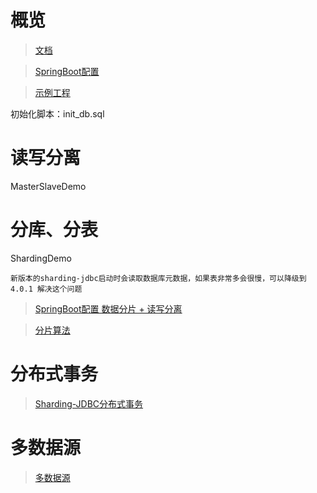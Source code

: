 # 概览
> [文档](https://shardingsphere.apache.org/document/legacy/4.x/document/cn/manual/sharding-jdbc)

> [SpringBoot配置](https://shardingsphere.apache.org/document/legacy/4.x/document/cn/manual/sharding-jdbc/configuration/config-spring-boot)

> [示例工程](https://github.com/apache/shardingsphere-example/tree/dev/sharding-jdbc-example/sharding-example/sharding-spring-boot-mybatis-example)

初始化脚本：init_db.sql

# 读写分离
MasterSlaveDemo

# 分库、分表
ShardingDemo

```
新版本的sharding-jdbc启动时会读取数据库元数据，如果表非常多会很慢，可以降级到 4.0.1 解决这个问题
```

> [SpringBoot配置 数据分片 + 读写分离](https://shardingsphere.apache.org/document/legacy/4.x/document/cn/manual/sharding-jdbc/configuration/config-spring-boot/#%E6%95%B0%E6%8D%AE%E5%88%86%E7%89%87--%E8%AF%BB%E5%86%99%E5%88%86%E7%A6%BB)

> [分片算法](https://shardingsphere.apache.org/document/legacy/4.x/document/cn/features/sharding/concept/sharding)

# 分布式事务

> [Sharding-JDBC分布式事务](https://shardingsphere.apache.org/document/legacy/4.x/document/cn/manual/sharding-jdbc/usage/transaction)

# 多数据源
> [多数据源](https://mp.baomidou.com/guide/dynamic-datasource.html)